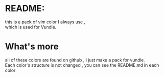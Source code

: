 README:
=======
this is a pack of vim color I always use ,  
which is used for Vundle.
  
  
What's more
===========
all of these colors are found on github , I just make a pack for vundle.  
Each color's structure is not changed , you can see the README.md in each color  

